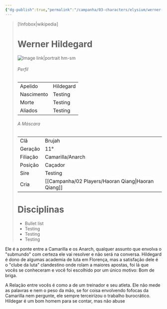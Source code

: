 ```yaml
---
{"dg-publish":true,"permalink":"/campanha/03-characters/elysium/werner-hildegard/","dgPassFrontmatter":true}
---
```



> [!infobox|wikipedia]
> #  Werner Hildegard
> ![Image link|portrait hm-sm](https://64.media.tumblr.com/be3b01cf94286659d5363e189bd4095e/tumblr_my2rt7g1lJ1rvu1vuo1_500.gif)
> ###### Perfil
> |||
> | ---- | ---- |
> | Apelido | Hildegard |
> | Nascimento | Testing |
> | Morte | Testing |
> | Aliados | Testing |
> ###### A Máscara
> || |
> | ---- | ---- |
> | Clã | Brujah |
> | Geração | 11° |
> | Filiação | Camarilla/Anarch |
>| Posição | Caçador |
> | Sire | Testing |
> | Cria | [[Campanha/02 Players/Haoran Qiang\|Haoran Qiang]] |
> # Disciplinas
>  - Bullet list
> 	- Testing
> 	- Testing
> - Testing



Ele é a ponte entre a Camarilla e os Anarch, qualquer assunto que envolva o "submundo" com certeza ele vai resolver e não será na conversa. Hildegard é dono de algumas academia de luta em Florença, mas a satisfação dele é o "clube da luta" clandestino onde rolam a maiores apostas, foi lá que vocês se conheceram e você foi escolhido por um único motivo: Bom de briga.

A Relação entre vocês é como a de um treinador e seu atleta. Ele não mede as palavras e nem o peso da mão, se for coisa envolvendo fofocas da Camarilla nem pergunte, ele sempre terceirizou o trabalho burocrático. Hildegar é um bom homem para se contar, mas não abuse